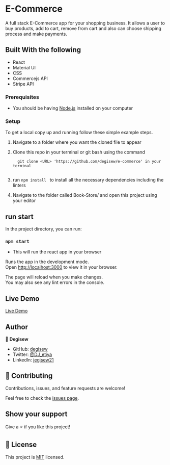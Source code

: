 
# E-Commerce
A full stack E-Commerce app for your shopping business. It allows a user to buy products, add to cart, remove from cart and also can choose shipping process and make payments.

## Built With the following

- React
- Material UI
- CSS
- Commercejs API
- Stripe API

### Prerequisites

- You should be having [Node.js](https://nodejs.org/en/) installed on your computer
### Setup

To get a local copy up and running follow these simple example steps.

1. Navigate to a folder where you want the cloned file to appear

2. Clone this repo in your terminal or git bash using the command

   ```
     git clone <URL> 'https://github.com/degisew/e-commerce' in your terminal
      
   ```

3. run `npm install ` to install all the necessary dependencies including the linters

4. Navigate to the folder called Book-Store/ and open this project using your editor
## run start
In the project directory, you can run:
### `npm start`
- This will run the react app in your browser 

Runs the app in the development mode.\
Open [http://localhost:3000](http://localhost:3000) to view it in your browser.

The page will reload when you make changes.\
You may also see any lint errors in the console.

## Live Demo

[Live Demo](https://degisew-e-commerce.netlify.app)
## Author

👤 **Degisew**
- GitHub: [degisew](https://github.com/degisew)
- Twitter: [@DJ_etiya](https://twitter.com/Degisew-mengist)
- LinkedIn: [jegisew21](https://www.linkedin.com/in/degisew-mengist-003298802)

## 🤝 Contributing

Contributions, issues, and feature requests are welcome!

Feel free to check the [issues page](https://github.com/degisew/e-commerce/issues).

## Show your support

Give a ⭐ if you like this project!

## 📝 License

This project is [MIT](./MIT.md) licensed.


